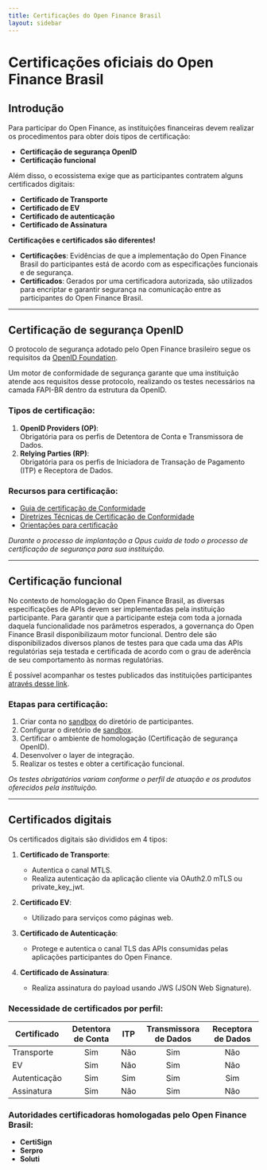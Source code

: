 ```yaml
---
title: Certificações do Open Finance Brasil
layout: sidebar
---
```

# Certificações oficiais do Open Finance Brasil

## Introdução

Para participar do Open Finance, as instituições financeiras devem realizar os procedimentos para obter dois tipos de certificação:

- **Certificação de segurança OpenID**
- **Certificação funcional**

Além disso, o ecossistema exige que as participantes contratem alguns certificados digitais:

- **Certificado de Transporte**
- **Certificado de EV**
- **Certificado de autenticação**
- **Certificado de Assinatura**

**Certificações e certificados são diferentes!**

- **Certificações**: Evidências de que a implementação do Open Finance Brasil do participantes está de acordo com as especificações funcionais e de segurança.
- **Certificados**: Gerados por uma certificadora autorizada, são utilizados para encriptar e garantir segurança na comunicação entre as participantes do Open Finance Brasil.

---

## Certificação de segurança OpenID

O protocolo de segurança adotado pelo Open Finance brasileiro segue os requisitos da [OpenID Foundation](https://openid.net/).

Um motor de conformidade de segurança garante que uma instituição atende aos requisitos desse protocolo, realizando os testes necessários na camada FAPI-BR dentro da estrutura da OpenID.

### Tipos de certificação:
1. **OpenID Providers (OP)**:  
   Obrigatória para os perfis de Detentora de Conta e Transmissora de Dados.
2. **Relying Parties (RP)**:  
   Obrigatória para os perfis de Iniciadora de Transação de Pagamento (ITP) e Receptora de Dados.

### Recursos para certificação:
- [Guia de certificação de Conformidade](https://openfinancebrasil.atlassian.net/wiki/spaces/OF/pages/155910145/Guia+de+Certifica+o+de+Conformidade)
- [Diretrizes Técnicas de Certificação de Conformidade](https://openfinancebrasil.atlassian.net/wiki/spaces/OF/pages/17378905/Diretrizes+T+cnicas+de+Certifica+o+de+Conformidade)
- [Orientações para certificação](https://openfinancebrasil.atlassian.net/wiki/download/attachments/17378905/20230124_Orienta%C3%A7%C3%B5es%20sobre%20certifica%C3%A7%C3%B5es.pptx?api=v2)

*Durante o processo de implantação a Opus cuida de todo o processo de certificação de segurança para sua instituição.*

---

## Certificação funcional

No contexto de homologação do Open Finance Brasil, as diversas especificações de APIs devem ser implementadas pela instituição participante. Para garantir que a participante esteja com toda a jornada daquela funcionalidade nos parâmetros esperados, a governança do Open Finance Brasil disponibilizaum  motor funcional. Dentro dele são disponibilizados diversos planos de testes para que cada uma das APIs regulatórias seja testada e certificada de acordo com o grau de aderência de seu comportamento às normas regulatórias.

É possível acompanhar os testes publicados das instituições participantes [através desse link](https://web.conformance.directory.openbankingbrasil.org.br/plans.html?public=true).

### Etapas para certificação:
1. Criar conta no [sandbox](https://web.sandbox.directory.openbankingbrasil.org.br/organisations) do diretório de participantes.
2. Configurar o diretório de [sandbox](https://web.sandbox.directory.openbankingbrasil.org.br/organisations).
3. Certificar o ambiente de homologação (Certificação de segurança OpenID).
4. Desenvolver o layer de integração.
5. Realizar os testes e obter a certificação funcional.

*Os testes obrigatórios variam conforme o perfil de atuação e os produtos oferecidos pela instituição.*

---

## Certificados digitais

Os certificados digitais são divididos em 4 tipos:

1. **Certificado de Transporte**:
   - Autentica o canal MTLS.
   - Realiza autenticação da aplicação cliente via OAuth2.0 mTLS ou private_key_jwt.

2. **Certificado EV**:
   - Utilizado para serviços como páginas web.

3. **Certificado de Autenticação**:
   - Protege e autentica o canal TLS das APIs consumidas pelas aplicações participantes do Open Finance.

4. **Certificado de Assinatura**:
   - Realiza assinatura do payload usando JWS (JSON Web Signature).

### Necessidade de certificados por perfil:
| Certificado         | Detentora de Conta | ITP | Transmissora de Dados | Receptora de Dados |
|---------------------|:--------------------:|:-----:|:-----------------------:|:--------------------:|
| Transporte          | Sim                | Não | Sim                   | Não                |
| EV                  | Sim                | Não | Sim                   | Não                |
| Autenticação        | Sim                | Sim | Sim                   | Sim                |
| Assinatura          | Sim                | Não | Sim                   | Não                |

### Autoridades certificadoras homologadas pelo Open Finance Brasil:
- **CertiSign**
- **Serpro**
- **Soluti**
